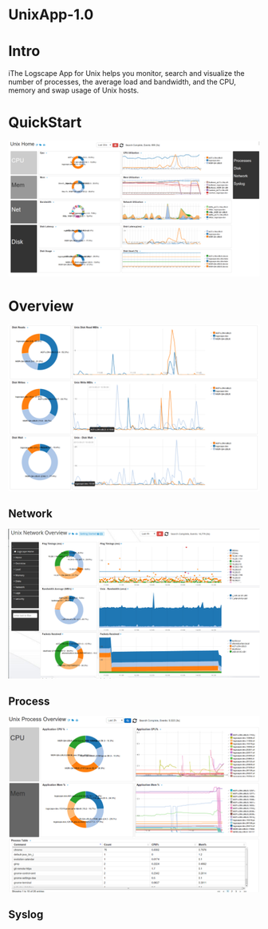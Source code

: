 UnixApp-1.0
===========

# Intro

iThe Logscape App for Unix helps you monitor, search and visualize the number of processes, the average load and bandwidth, and the CPU, memory and swap usage of Unix hosts.


# QuickStart


![](docs/images/unx_home_0.png) 
# Overview

![](docs/images/unx_disk_0.png) 

## Network 

![](docs/images/unx_network_0.png) 
## Process 

![](docs/images/unx_process_0.png) 
## Syslog 
